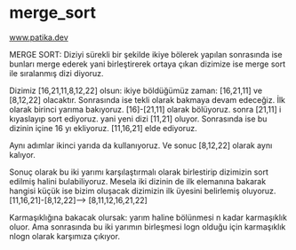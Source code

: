 # merge_sort
www.patika.dev

MERGE SORT: Diziyi sürekli bir şekilde ikiye bölerek yapılan sonrasında ise bunları merge ederek yani birleştirerek ortaya çıkan dizimize ise merge sort ile sıralanmış dizi diyoruz.

Dizimiz [16,21,11,8,12,22] olsun:
ikiye böldüğümüz zaman: [16,21,11] ve [8,12,22] olacaktır.
Sonrasında ise tekli olarak bakmaya devam edeceğiz. İlk olarak birinci yarıma bakıyoruz. [16]-[21,11] olarak bölüyoruz. sonra [21,11] i kıyaslayıp sort ediyoruz. yani yeni dizi [11,21] oluyor. Sonrasında ise bu dizinin içine 16 yı ekliyoruz. [11,16,21] elde ediyoruz.

Aynı adımlar ikinci yarıda da kullanıyoruz. Ve sonuc [8,12,22] olarak aynı kalıyor.

Sonuç olarak bu iki yarımı karşılaştırmalı olarak birlestirip dizimizin sort edilmiş halini bulabiliyoruz. Mesela iki dizinin de ilk elemanına bakarak hangisi küçük ise bizim oluşacak dizimizin ilk üyesini belirlemiş oluyoruz.
[11,16,21]-[8,12,22]--> [8,11,12,16,21,22]

Karmaşıklığına bakacak olursak: yarım haline bölünmesi n kadar karmaşıklık oluor. Ama sonrasında bu iki yarımın birleşmesi logn olduğu için karmaşıklık nlogn olarak karşımıza çıkıyor.
